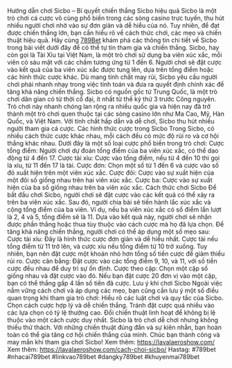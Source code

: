 Hướng dẫn chơi Sicbo – Bí quyết chiến thắng Sicbo hiệu quả
Sicbo là một trò chơi cá cược vô cùng phổ biến trong các sòng casino trực tuyến, thu hút nhiều người chơi nhờ vào sự đơn giản và dễ hiểu của nó. Tuy nhiên, để đạt được chiến thắng lớn, bạn cần hiểu rõ về cách thức chơi, các mẹo và chiến thuật hiệu quả. Hãy cùng [789Bet](https://lavalaeroshow.com/) khám phá các thông tin chi tiết về Sicbo trong bài viết dưới đây để có thể tự tin tham gia và chiến thắng.
Sicbo, hay còn gọi là Tài Xỉu tại Việt Nam, là một trò chơi sử dụng ba viên xúc xắc, mỗi viên có sáu mặt với các chấm tương ứng từ 1 đến 6. Người chơi sẽ đặt cược vào kết quả của ba viên xúc xắc được tung lên, dựa trên tổng điểm hoặc các hình thức cược khác. Dù mang tính chất may rủi, Sicbo yêu cầu người chơi phải nhanh nhạy trong việc tính toán và đưa ra quyết định chính xác để tăng khả năng chiến thắng.
Sicbo có nguồn gốc từ Trung Quốc, là một trò chơi dân gian có từ thời cổ đại, ít nhất từ thế kỷ thứ 3 trước Công nguyên. Trò chơi này nhanh chóng lan rộng ra nhiều quốc gia và hiện nay đã trở thành một trò chơi quen thuộc tại các sòng casino lớn như Ma Cao, Mỹ, Hàn Quốc, và Việt Nam. Với tính chất hấp dẫn và dễ chơi, Sicbo thu hút nhiều người tham gia cá cược.
Các hình thức cược trong Sicbo
Trong Sicbo, có nhiều cách thức cược khác nhau, mỗi cách đều có mức độ rủi ro và cơ hội thắng khác nhau. Dưới đây là một số loại cược phổ biến trong trò chơi:
Cược tổng điểm: Người chơi dự đoán tổng điểm của ba viên xúc xắc, có thể dao động từ 4 đến 17.
Cược tài xỉu: Cược vào tổng điểm, nếu từ 4 đến 10 thì gọi là xỉu, từ 11 đến 17 là tài.
Cược đơn: Chọn một số từ 1 đến 6 và cược vào số đó xuất hiện trên một viên xúc xắc.
Cược đôi: Cược vào sự xuất hiện của một đôi số giống nhau trên hai viên xúc xắc.
Cược ba: Cược vào sự xuất hiện của ba số giống nhau trên ba viên xúc xắc.
Cách thức chơi Sicbo
Để bắt đầu chơi Sicbo, người chơi sẽ đặt cược vào các kết quả có thể xảy ra trên ba viên xúc xắc. Sau đó, người chia bài sẽ tiến hành lắc xúc xắc và cộng tổng điểm của ba viên. Ví dụ, nếu ba viên xúc xắc có số điểm lần lượt là 2, 4 và 5, tổng điểm sẽ là 11. Dựa vào kết quả này, người chơi sẽ nhận được phần thắng hoặc thua tùy thuộc vào cách cược mà họ đã lựa chọn.
Để tăng khả năng chiến thắng, người chơi có thể áp dụng một số mẹo sau:
Cược tài xỉu: Đây là hình thức cược đơn giản và dễ hiểu nhất. Cược tài nếu tổng điểm từ 11 trở lên, và cược xỉu nếu tổng điểm từ 10 trở xuống. Tuy nhiên, bạn nên đặt cược một khoản nhỏ hơn tổng số tiền cược để giảm thiểu rủi ro.
Cược cân bằng: Đặt cược vào các tổng điểm 9, 10, và 11, với số tiền cược đều nhau để duy trì sự ổn định.
Cược theo cặp: Chọn một cặp số giống nhau và đặt cược vào đó. Nếu bạn đặt cược 20 đơn vị vào một cặp, bạn có thể thắng gấp 4 lần số tiền đã cược.
Lưu ý khi chơi Sicbo
Ngoài việc nắm vững cách chơi và áp dụng các mẹo, bạn cũng cần lưu ý một số điều quan trọng khi tham gia trò chơi:
Hiểu rõ các luật chơi và quy tắc của Sicbo.
Chọn cách cược hợp lý và dễ chiến thắng.
Tránh đặt cược quá nhiều vào các lựa chọn có tỷ lệ thưởng cao.
Đổi chiến thuật linh hoạt để không bị lệ thuộc vào một cách cược duy nhất.
Sicbo là trò chơi dễ chơi nhưng không thiếu thử thách. Với những chiến thuật đúng đắn và sự kiên nhẫn, bạn hoàn toàn có thể gia tăng cơ hội chiến thắng của mình. Chúc bạn thành công và may mắn khi tham gia chơi Sicbo!
Xem thêm: https://lavalaeroshow.com/
Xem thêm: https://lavalaeroshow.com/cach-choi-sicbo/
Hastag: #789bet #nhacai789bet #linkvao789bet #dangky789bet #khuyenmai789bet

